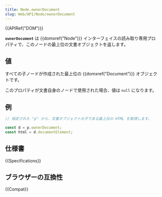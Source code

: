 ```yaml
---
title: Node.ownerDocument
slug: Web/API/Node/ownerDocument
---
```

{{APIRef("DOM")}}

**`ownerDocument`** は {{domxref("Node")}} インターフェイスの読み取り専用プロパティで、このノードの最上位の文書オブジェクトを返します。

## 値

すべての子ノードが作成された最上位の {{domxref("Document")}} オブジェクトです。

このプロパティが文書自身のノードで使用された場合、値は `null` になります。

## 例

```js
// 指定された "p" から、文書オブジェクトの子である最上位の HTML を取得します。

const d = p.ownerDocument;
const html = d.documentElement;
```

## 仕様書

{{Specifications}}

## ブラウザーの互換性

{{Compat}}
